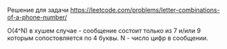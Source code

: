 Решение для задачи https://leetcode.com/problems/letter-combinations-of-a-phone-number/

O(4^N) в хушем случае - сообщение состоит только из 7 и/или 9 которым сопостовляется по 4 буквы. N - число цифр в сообщении.